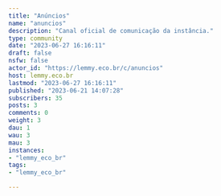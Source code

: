 ```yaml
---
title: "Anúncios" 
name: "anuncios"
description: "Canal oficial de comunicação da instância."
type: community
date: "2023-06-27 16:16:11"
draft: false
nsfw: false
actor_id: "https://lemmy.eco.br/c/anuncios"
host: lemmy.eco.br
lastmod: "2023-06-27 16:16:11"
published: "2023-06-21 14:07:28"
subscribers: 35
posts: 3
comments: 0
weight: 3
dau: 1
wau: 3
mau: 3
instances:
- "lemmy_eco_br"
tags: 
- "lemmy_eco_br"

---
```


